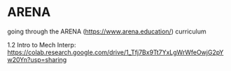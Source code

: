 # ARENA
going through the ARENA (https://www.arena.education/) curriculum 

1.2 Intro to Mech Interp: https://colab.research.google.com/drive/1_Tfj7Bx9Tt7YxLgWrWfeOwjG2pYw20Yn?usp=sharing

